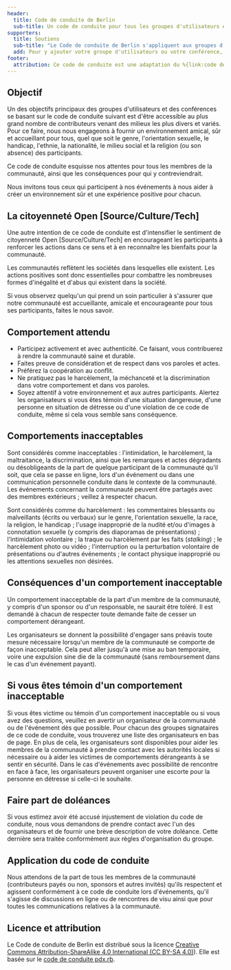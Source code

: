 ```yaml
---
header:
  title: Code de conduite de Berlin
  sub-title: Un code de conduite pour tous les groupes d'utilisateurs et les conférences
supporters:
  title: Soutiens
  sub-title: "Le Code de conduite de Berlin s'appliquent aux groupes d'utilisateurs et conférences suivants :"
  add: Pour y ajouter votre groupe d'utilisateurs ou votre conférence, proposez une pull request à %{link:notre repository}.
footer:
  attribution: Ce code de conduite est une adaptation du %{link:code de conduite de pdx.rb}.
---
```

Objectif
-------

Un des objectifs principaux des groupes d'utilisateurs et des conférences se basant sur le code de conduite suivant est d'être accessible au plus grand nombre de contributeurs venant des milieux les plus divers et variés. Pour ce faire, nous nous engageons à fournir un environnement amical, sûr et accueillant pour tous, quel que soit le genre, l'orientation sexuelle, le handicap, l'ethnie, la nationalité, le milieu social et la religion (ou son absence) des participants.

Ce code de conduite esquisse nos attentes pour tous les membres de la communauté, ainsi que les conséquences pour qui y contreviendrait.

Nous invitons tous ceux qui participent à nos événements à nous aider à créer un environnement sûr et une expérience positive pour chacun.


La citoyenneté Open [Source/Culture/Tech]
--------------------------------------

Une autre intention de ce code de conduite est d'intensifier le sentiment de citoyenneté Open [Source/Culture/Tech] en encourageant les participants à renforcer les actions dans ce sens et à en reconnaître les bienfaits pour la communauté.

Les communautés reflètent les sociétés dans lesquelles elle existent. Les actions positives sont donc essentielles pour combattre les nombreuses formes d'inégalité et d'abus qui existent dans la société.

Si vous observez quelqu'un qui prend un soin particulier à s'assurer que notre communauté est accueillante, amicale et encourageante pour tous ses participants, faites le nous savoir.


Comportement attendu
-----------------

* Participez activement et avec authenticité. Ce faisant, vous contribuerez à rendre la communauté saine et durable.
* Faites preuve de considération et de respect dans vos paroles et actes.
* Préférez la coopération au conflit.
* Ne pratiquez pas le harcèlement, la méchanceté et la discrimination dans votre comportement et dans vos paroles.
* Soyez attentif à votre environnement et aux autres participants. Alertez les organisateurs si vous êtes témoin d'une situation dangereuse, d'une personne en situation de détresse ou d'une violation de ce code de conduite, même si cela vous semble sans conséquence.


Comportements inacceptables
---------------------

Sont considérés comme inacceptables : l'intimidation, le harcèlement, la maltraitance, la discrimination, ainsi que les remarques et actes dégradants ou désobligeants de la part de quelque participant de la communauté qu'il soit, que cela se passe en ligne, lors d'un événement ou dans une communication personnelle conduite dans le contexte de la communauté. Les événements concernant la communauté peuvent être partagés avec des membres extérieurs ; veillez à respecter chacun.

Sont considérés comme du harcèlement : les commentaires blessants ou malveillants (écrits ou verbaux) sur le genre, l'orientation sexuelle, la race, la religion, le handicap ; l'usage inapproprié de la nudité et/ou d'images à connotation sexuelle (y compris des diaporamas de présentations) ; l'intimidation volontaire ; la traque ou harcèlement par les faits (*stalking*) ; le harcèlement photo ou vidéo ; l'interruption ou la perturbation volontaire de présentations ou d'autres événements ; le contact physique inapproprié ou les attentions sexuelles non désirées.


Conséquences d'un comportement inacceptable
-------------------------------------

Un comportement inacceptable de la part d'un membre de la communauté, y compris d'un sponsor ou d'un responsable, ne saurait être toléré. Il est demandé à chacun de respecter toute demande faite de cesser un comportement dérangeant.

Les organisateurs se donnent la possibilité d'engager sans préavis toute mesure nécessaire lorsqu'un membre de la communauté se comporte de façon inacceptable. Cela peut aller jusqu'à une mise au ban temporaire, voire une expulsion sine die de la communauté (sans remboursement dans le cas d'un événement payant).


Si vous êtes témoin d'un comportement inacceptable
------------------------------------------------------

Si vous êtes victime ou témoin d'un comportement inacceptable ou si vous avez des questions, veuillez en avertir un organisateur de la communauté ou de l'événement dès que possible. Pour chacun des groupes signataires de ce code de conduite, vous trouverez une liste des organisateurs en bas de page. En plus de cela, les organisateurs sont disponibles pour aider les membres de la communauté à prendre contact avec les autorités locales si nécessaire ou à aider les victimes de comportements dérangeants à se sentir en sécurité. Dans le cas d'événements avec possibilité de rencontre en face à face, les organisateurs peuvent organiser une escorte pour la personne en détresse si celle-ci le souhaite.


Faire part de doléances
---------------------

Si vous estimez avoir été accusé injustement de violation du code de conduite, nous vous demandons de prendre contact avec l'un des organisateurs et de fournir une brève description de votre doléance. Cette dernière sera traitée conformément aux règles d'organisation du groupe.


Application du code de conduite
-----

Nous attendons de la part de tous les membres de la communauté (contributeurs payés ou non, sponsors et autres invités) qu'ils respectent et agissent conformément à ce code de conduite lors d'événements, qu'il s'agisse de discussions en ligne ou de rencontres de visu ainsi que pour toutes les communications relatives à la communauté.


Licence et attribution
-----

Le Code de conduite de Berlin est distribué sous la licence [Creative Commons Attribution-ShareAlike 4.0 International (CC BY-SA 4.0)](https://creativecommons.org/licenses/by-sa/4.0/deed.fr)). Elle est basée sur le [code de conduite pdx.rb](https://pdxruby.org/CONDUCT).
